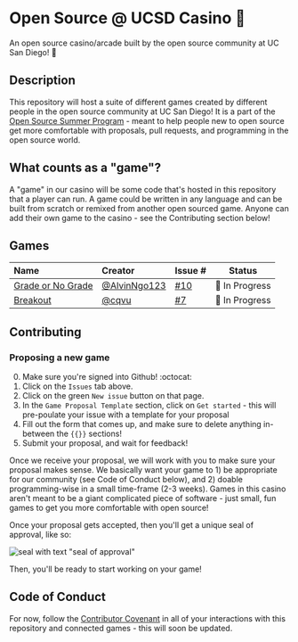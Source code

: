 # Open Source @ UCSD Casino :game_die: 

An open source casino/arcade built by the open source community at UC San Diego! :space_invader:

## Description

This repository will host a suite of different games created by different people in the open source community at UC San Diego! It is a part of the [Open Source Summer Program](https://os-ucsd.github.io/open-source-summer.html) - meant to help people new to open source get more comfortable with proposals, pull requests, and programming in the open source world.

## What counts as a "game"?

A "game" in our casino will be some code that's hosted in this repository that a player can run. A game could be written in any language and can be built from scratch or remixed from another open sourced game. Anyone can add their own game to the casino - see the Contributing section below!


## Games

|Name|Creator|Issue #|Status
|:-|:-|-|- 
|[Grade or No Grade](games/grade-or-no-grade)|[@AlvinNgo123](https://github.com/AlvinNgo123)|[#10](https://github.com/os-ucsd/casino/issues/10)|🚧 In Progress
|[Breakout](games/breakout)|[@cqvu](https://github.com/cqvu)|[#7](https://github.com/os-ucsd/casino/issues/7)|🚧 In Progress


## Contributing

### Proposing a new game

0. Make sure you're signed into Github! :octocat:
1. Click on the `Issues` tab above.
2. Click on the green `New issue` button on that page.
3. In the `Game Proposal Template` section, click on `Get started` - this will pre-poulate your issue with a template for your proposal
4. Fill out the form that comes up, and make sure to delete anything in-between the `{{}}` sections!
5. Submit your proposal, and wait for feedback!

Once we receive your proposal, we will work with you to make sure your proposal makes sense. We basically want your game to 1) be appropriate for our community (see Code of Conduct below), and 2) doable programming-wise in a small time-frame (2-3 weeks). Games in this casino aren't meant to be a giant complicated piece of software - just small, fun games to get you more comfortable with open source!

Once your proposal gets accepted, then you'll get a unique seal of approval, like so:

![seal with text "seal of approval"](https://media.giphy.com/media/13zeE9qQNC5IKk/giphy.gif)

Then, you'll be ready to start working on your game!


## Code of Conduct

For now, follow the [Contributor Covenant](https://www.contributor-covenant.org/) in all of your interactions with this repository and connected games - this will soon be updated.
